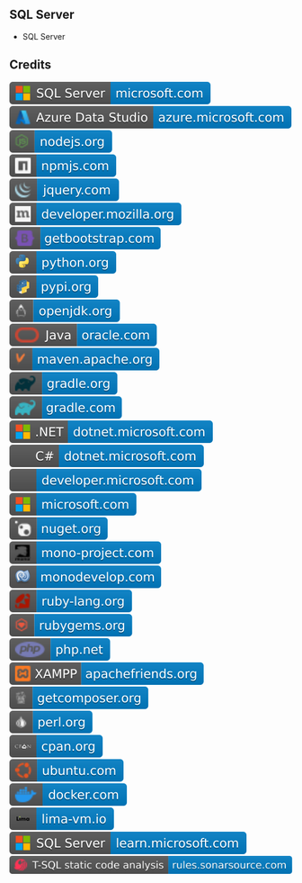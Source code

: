 SQL Server
----------

- SQL Server

Credits
-------
[![image](
Credits/SQL-Server-microsoft.com.svg)](https://microsoft.com/sql-server/)  
[![image](
Credits/Azure-Data-Studio-azure.microsoft.com-blue.svg)](https://azure.microsoft.com/products/data-studio/)<!--[![image](
Credits/azure.microsoft.com.svg)](https://azure.microsoft.com/)-->  
[![image](
Credits/nodejs.org.svg)](https://nodejs.org/)  
[![image](
Credits/npmjs.com.svg)](https://npmjs.com/)  
[![image](
Credits/jquery.com.svg)](https://jquery.com/)  
[![image](
Credits/developer.mozilla.org.svg)](https://developer.mozilla.org/)  
[![image](
Credits/getbootstrap.com.svg)](https://getbootstrap.com/)  
[![image](
Credits/python.org.svg)](https://python.org/)  
[![image](
Credits/pypi.org.svg)](https://pypi.org/)  
[![image](
Credits/openjdk.org.svg)](https://openjdk.org/)  
[![image](
Credits/Java-oracle.com.svg)](https://oracle.com/java/)  
[![image](
Credits/maven.apache.org.svg)](https://maven.apache.org/)  
[![image](
Credits/gradle.org.svg)](https://gradle.org/)  
[![image](
Credits/gradle.com.svg)](https://gradle.com/)  
[![image](
Credits/CS.NET-dotnet.microsoft.com.svg)](https://dotnet.microsoft.com/)  
[![image](
Credits/CS-dotnet.microsoft.com.svg)](https://dotnet.microsoft.com/languages/csharp/)<!--[![image](
Credits/CS.NETdotnet.microsoft.com.svg)](https://dotnet.microsoft.com/languages/csharp/)  
[![image](
Credits/dotnet.microsoft.com.svg)](https://dotnet.microsoft.com/)-->  
[![image](
Credits/developer.microsoft.com.svg)](https://developer.microsoft.com/)  
[![image](
Credits/microsoft.com.svg)](https://microsoft.com/)  
[![image](
Credits/nuget.org.svg)](https://nuget.org/)  
[![image](
Credits/mono-project.com.svg)](https://mono-project.com/)  
[![image](
Credits/monodevelop.com.svg)](https://monodevelop.com/)  
[![image](
Credits/ruby-lang.org.svg)](https://ruby-lang.org/)  
[![image](
Credits/rubygems.org.svg)](https://rubygems.org/)  
[![image](
Credits/php.net.svg)](https://php.net/)  
[![image](
Credits/apachefriends.org.svg)](https://apachefriends.org/)  
[![image](
Credits/getcomposer.org.svg)](https://getcomposer.org/)  
[![image](
Credits/perl.org.svg)](https://perl.org/)  
[![image](
Credits/cpan.org.svg)](https://cpan.org/)  
[![image](
Credits/ubuntu.com.svg)](https://ubuntu.com/)  
[![image](
Credits/docker.com.svg)](https://docker.com/)  
[![image](
Credits/lima-vm.io.svg)](https://lima-vm.io/)  
[![image](
Credits/SQL-Server-learn.microsoft.com.svg)](https://learn.microsoft.com/sql/)<!--[![image](
Credits/learn.microsoft.com.svg)](https://learn.microsoft.com/)-->  
[![image](
Credits/T-SQL-static-code-analysis-rules.sonarsource.com.svg)](https://rules.sonarsource.com/tsql/)